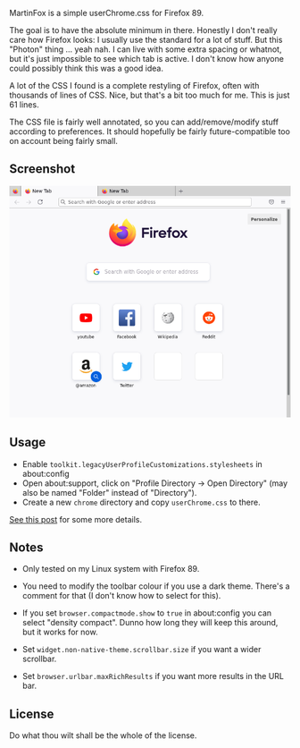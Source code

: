 MartinFox is a simple userChrome.css for Firefox 89.

The goal is to have the absolute minimum in there. Honestly I don't really care
how Firefox looks: I usually use the standard for a lot of stuff. But this
"Photon" thing ... yeah nah. I can live with some extra spacing or whatnot, but
it's just impossible to see which tab is active. I don't know how anyone could
possibly think this was a good idea.

A lot of the CSS I found is a complete restyling of Firefox, often with
thousands of lines of CSS. Nice, but that's a bit too much for me. This is just
61 lines.

The CSS file is fairly well annotated, so you can add/remove/modify stuff
according to preferences. It should hopefully be fairly future-compatible too on
account being fairly small.

Screenshot
----------
![Screenshot](https://github.com/arp242/MartinFox/blob/master/screenshot.png)


Usage
-----
- Enable `toolkit.legacyUserProfileCustomizations.stylesheets` in about:config
- Open about:support, click on "Profile Directory → Open Directory" (may also be
  named "Folder" instead of "Directory").
- Create a new `chrome` directory and copy `userChrome.css` to there.

[See this post](https://www.reddit.com/r/FirefoxCSS/comments/73dvty/tutorial_how_to_create_and_livedebug_userchromecss/) for some more details.


Notes
-----
- Only tested on my Linux system with Firefox 89.

- You need to modify the toolbar colour if you use a dark theme. There's a
  comment for that (I don't know how to select for this).

- If you set `browser.compactmode.show`  to `true` in about:config you can
  select "density compact". Dunno how long they will keep this around, but it
  works for now.

- Set `widget.non-native-theme.scrollbar.size` if you want a wider scrollbar.

- Set `browser.urlbar.maxRichResults` if you want more results in the URL bar.

License
-------
Do what thou wilt shall be the whole of the license.
